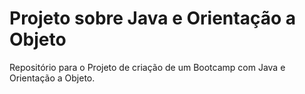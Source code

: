 # Projeto sobre Java e Orientação a Objeto
Repositório para o Projeto de criação de um Bootcamp com Java e Orientação a Objeto.

